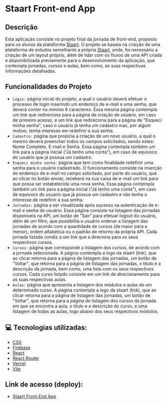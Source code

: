 # **Staart Front-end App**

## Descrição
Esta aplicação consiste no projeto final da jornada de front-end, proposto para os alunos da plataforma [Staart](https://staart.com/).
O projeto se baseia na criação de uma plataforma de estudos semelhante a própria [Staart](https://staart.com/), onde, foi necessário a criação de um layout próprio, além de lidar com os fluxos de uma API criada e disponibilizada previamente para o desenvolvimento da aplicação, que contempla jornadas, cursos e aulas, bem como, as suas respectivas informações detalhadas.

## Funcionalidades do Projeto
* ``Login:`` página inicial do projeto, a qual o usuário deverá efetuar o processo de login inserindo um endereço de e-mail e uma senha, que deverá conter no mínimo 6 caracteres. Essa mesma página contempla um link que redireciona para a página de criação de usuário, em caso de primeiro acesso, e um link que redireciona para a página de "Esqueci minha senha", caso o usuário já tenha um cadastro mas, por algum motivo, tenha interesse em redefinir a sua senha.
* ``Cadastro:`` página que propicia a criação de um novo usuário, a qual o mesmo deverá preencher todos os campos solicitados, sendo estes: Nome Completo, E-mail e Senha. Essa página contempla também um link para a página inicial ("Já tenho uma conta"), em caso de equivoco do usuário que já possua um cadastro.
* ``Esqueci minha senha:`` página que tem como finalidade redefinir uma senha para o usuário cadastrado. O funcionamento consiste na inserção do endereço de e-mail no campo solicitado, por parte do usuário, que ao clicar no botão enviar, receberá na sua caixa de e-mail um link para que possa ser estabelecida uma nova senha. Essa página contempla também um link para a página inicial ("Já tenho uma conta"), em caso de equivoco do usuário que já possua um cadastro e não tenha o interesse de redefinir a sua senha.
* ``Jornadas:`` página a ser visualizada após sucesso na autenticação de e-mail e senha do usuário. Essa página consiste na listagem das jornadas disponíveis na API, um botão de "Sair" para efetuar logout do usuário, além de um filtro, que possibilita o usuário ordenar a listagem das jornadas de acordo com a quantidade de cursos (da maior para a menor), ordem alfabética ou o padrão de retorno da própria API. Cada jornada listada condiz a um link que a direciona para os seus respectivos cursos.
* ``Cursos:`` página que corresponde a listagem dos cursos, de acordo com a jornada selecionada. A página contempla a logo da staart (link), que ao clicar retorna para a página de listagem das jornadas, um botão de "Voltar", que retorna para a página de listagem das jornadas, o título e a descrição da jornada, bem como, uma lista com os seus respectivos cursos. Cada curso listado consiste em um link de direcionamento para as suas respectivas aulas.
* ``Aulas:`` página que apresenta a listagem dos módulos e aulas de um determinado curso. A página contempla a logo da staart (link), que ao clicar retorna para a página de listagem das jornadas, um botão de "Voltar", que retorna para a página de listagem dos cursos da jornada em que se encontra a aula, o título e a descrição do curso, e uma listagem de todas as aulas, logo abaixo dos seus respectivos módulos.

## 💻 Tecnologias utilizadas:
* [CSS](https://developer.mozilla.org/pt-BR/docs/Web/CSS)
* [Firebase](https://firebase.google.com/)
* [React](https://reactjs.org/)
* [React Router](https://reactrouter.com/en/main)
* [Vercel](https://vercel.com/)
* [Vite](https://vitejs.dev/)

## Link de acesso (deploy):
* [Staart Front-End App](https://staart-frontend.vercel.app/)